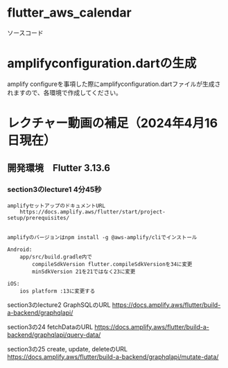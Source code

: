 # flutter_aws_calendar

ソースコード

# amplifyconfiguration.dartの生成
amplify configureを事項した際にamplifyconfiguration.dartファイルが生成されますので、各環境で作成してください。

# レクチャー動画の補足（2024年4月16日現在）

## 開発環境　Flutter 3.13.6

### section3のlecture1 4分45秒
    amplifyセットアップのドキュメントURL 
        https://docs.amplify.aws/flutter/start/project-setup/prerequisites/


	amplifyのバージョンはnpm install -g @aws-amplify/cliでインストール

	Android:
		app/src/build.gradle内で
            compileSdkVersion flutter.compileSdkVersionを34に変更
            minSdkVersion 21を21ではなく23に変更
		
	iOS:
		ios platform :13に変更する


section3のlecture2
GraphSQLのURL
https://docs.amplify.aws/flutter/build-a-backend/graphqlapi/


section3の24
fetchDataのURL
https://docs.amplify.aws/flutter/build-a-backend/graphqlapi/query-data/

section3の25
create, update, deleteのURL
https://docs.amplify.aws/flutter/build-a-backend/graphqlapi/mutate-data/



